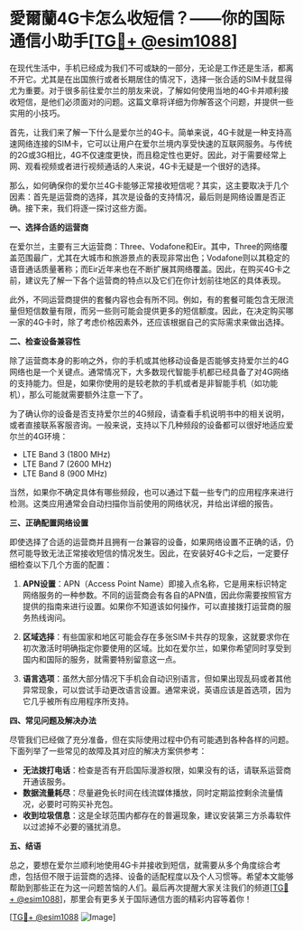 # 愛爾蘭4G卡怎么收短信？——你的国际通信小助手[[TG💪+ @esim1088](https://t.me/s/esim1088)]

在现代生活中，手机已经成为我们不可或缺的一部分，无论是工作还是生活，都离不开它。尤其是在出国旅行或者长期居住的情况下，选择一张合适的SIM卡就显得尤为重要。对于很多前往爱尔兰的朋友来说，了解如何使用当地的4G卡并顺利接收短信，是他们必须面对的问题。这篇文章将详细为你解答这个问题，并提供一些实用的小技巧。

首先，让我们来了解一下什么是爱尔兰的4G卡。简单来说，4G卡就是一种支持高速网络连接的SIM卡，它可以让用户在爱尔兰境内享受快速的互联网服务。与传统的2G或3G相比，4G不仅速度更快，而且稳定性也更好。因此，对于需要经常上网、观看视频或者进行视频通话的人来说，4G卡无疑是一个很好的选择。

那么，如何确保你的爱尔兰4G卡能够正常接收短信呢？其实，这主要取决于几个因素：首先是运营商的选择，其次是设备的支持情况，最后则是网络设置是否正确。接下来，我们将逐一探讨这些方面。

**一、选择合适的运营商**

在爱尔兰，主要有三大运营商：Three、Vodafone和Eir。其中，Three的网络覆盖范围最广，尤其在大城市和旅游景点的表现非常出色；Vodafone则以其稳定的语音通话质量著称；而Eir近年来也在不断扩展其网络覆盖。因此，在购买4G卡之前，建议先了解一下各个运营商的特点以及它们在你计划前往地区的具体表现。

此外，不同运营商提供的套餐内容也会有所不同。例如，有的套餐可能包含无限流量但短信数量有限，而另一些则可能会提供更多的短信额度。因此，在决定购买哪一家的4G卡时，除了考虑价格因素外，还应该根据自己的实际需求来做出选择。

**二、检查设备兼容性**

除了运营商本身的影响之外，你的手机或其他移动设备是否能够支持爱尔兰的4G网络也是一个关键点。通常情况下，大多数现代智能手机都已经具备了对4G网络的支持能力。但是，如果你使用的是较老款的手机或者是非智能手机（如功能机），那么可能就需要额外注意一下了。

为了确认你的设备是否支持爱尔兰的4G频段，请查看手机说明书中的相关说明，或者直接联系客服咨询。一般来说，支持以下几种频段的设备都可以很好地适应爱尔兰的4G环境：

- LTE Band 3 (1800 MHz)
- LTE Band 7 (2600 MHz)
- LTE Band 8 (900 MHz)

当然，如果你不确定具体有哪些频段，也可以通过下载一些专门的应用程序来进行检测。这类应用通常会自动扫描你当前使用的网络状况，并给出详细的报告。

**三、正确配置网络设置**

即使选择了合适的运营商并且拥有一台兼容的设备，如果网络设置不正确的话，仍然可能导致无法正常接收短信的情况发生。因此，在安装好4G卡之后，一定要仔细检查以下几个方面的配置：

1. **APN设置**：APN（Access Point Name）即接入点名称，它是用来标识特定网络服务的一种参数。不同的运营商会有各自的APN值，因此你需要按照官方提供的指南来进行设置。如果你不知道该如何操作，可以直接拨打运营商的服务热线询问。

2. **区域选择**：有些国家和地区可能会存在多张SIM卡共存的现象，这就要求你在初次激活时明确指定你要使用的区域。比如在爱尔兰，如果你希望同时享受到国内和国际的服务，就需要特别留意这一点。

3. **语言选项**：虽然大部分情况下手机会自动识别语言，但如果出现乱码或者其他异常现象，可以尝试手动更改语言设置。通常来说，英语应该是首选项，因为它几乎被所有应用程序所支持。

**四、常见问题及解决办法**

尽管我们已经做了充分准备，但在实际使用过程中仍有可能遇到各种各样的问题。下面列举了一些常见的故障及其对应的解决方案供参考：

- **无法拨打电话**：检查是否有开启国际漫游权限，如果没有的话，请联系运营商开通该服务。
- **数据流量耗尽**：尽量避免长时间在线流媒体播放，同时定期监控剩余流量情况，必要时可购买补充包。
- **收到垃圾信息**：这是全球范围内都存在的普遍现象，建议安装第三方杀毒软件以过滤掉不必要的骚扰消息。

**五、结语**

总之，要想在爱尔兰顺利地使用4G卡并接收到短信，就需要从多个角度综合考虑，包括但不限于运营商的选择、设备的适配程度以及个人习惯等。希望本文能够帮助到那些正在为这一问题苦恼的人们。最后再次提醒大家关注我们的频道[[TG💪+ @esim1088](https://t.me/s/esim1088)]，那里会有更多关于国际通信方面的精彩内容等着你！

[[TG💪+ @esim1088](https://t.me/s/esim1088) ![Image](https://i.postimg.cc/4NQfJmqS/Snipaste-2025-05-13-00-14-12.png)]